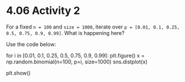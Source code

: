 # 4.06 Activity 2

For a fixed `n = 100` and `size = 1000`, iterate over `p = [0.01, 0.1, 0.25, 0.5, 0.75, 0.9, 0.99]`. What is happening here?

Use the code below: 

for i in [0.01, 0.1, 0.25, 0.5, 0.75, 0.9, 0.99]:
    plt.figure()
    x = np.random.binomial(n=100, p=i, size=1000)
    sns.distplot(x)

plt.show()
